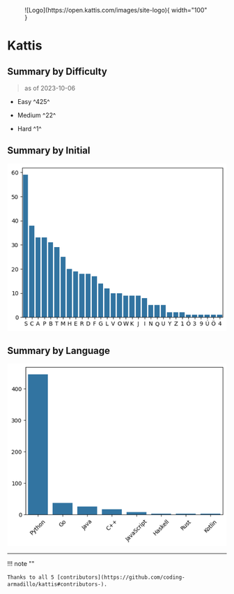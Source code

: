 <figure markdown>
![Logo](https://open.kattis.com/images/site-logo){ width="100" }
</figure>

# Kattis

## Summary by Difficulty

> as of 2023-10-06

- Easy ^425^

- Medium ^22^

- Hard ^1^

## Summary by Initial

![summary-by-initial](summary-by-initial.png)

## Summary by Language

![summary-by-language](summary-by-language.png)

---

!!! note ""

    Thanks to all 5 [contributors](https://github.com/coding-armadillo/kattis#contributors-).
